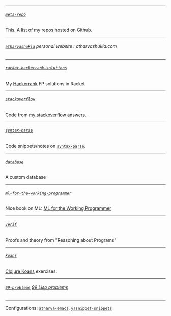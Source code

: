 
---

###### [`meta-repo`](https://github.com/atharvashukla/meta-repo)
  This. A list of my repos hosted on Github.

---

###### [`atharvashukla`](https://github.com/atharvashukla/atharvashukla) personal website : atharvashukla.com

---

###### [`racket-hackerrank-solutions`](https://github.com/atharvashukla/racket-hackerrank-solutions)
  My [Hackerrank](https://www.hackerrank.com/atharvashukla) FP solutions in Racket
  
---

###### [`stackoverflow`](https://github.com/atharvashukla/stackoverflow)
  Code from [my stackoverflow answers](https://stackoverflow.com/users/8942807/atharva-shukla?tab=answers).
  
---

###### [`syntax-parse`](https://github.com/atharvashukla/syntax-parse)
  Code snippets/notes on [`syntax-parse`](https://docs.racket-lang.org/syntax/stxparse.html).

---

###### [`database`](https://github.com/atharvashukla/database)
  A custom database

---

###### [`ml-for-the-working-programmer`](https://github.com/atharvashukla/ml-for-the-working-programmer)
  Nice book on ML: [ML for the Working Programmer](https://www.cl.cam.ac.uk/~lp15/MLbook/)

---

###### [`verif`](https://github.com/atharvashukla/verif)
  Proofs and theory from "Reasoning about Programs"

---

###### [`koans`](https://github.com/atharvashukla/koans)
  [Clojure Koans](http://clojurekoans.com) exercises.

---

###### [`99-problems`](https://github.com/atharvashukla/99-problems) [99 Lisp problems](http://www.ic.unicamp.br/~meidanis/courses/mc336/2006s2/funcional/L-99_Ninety-Nine_Lisp_Problems.html)

---

Configurations: [`atharva-emacs`](https://github.com/atharvashukla/atharva-emacs), [`yasnippet-snippets`](https://github.com/atharvashukla/yasnippet-snippets)
